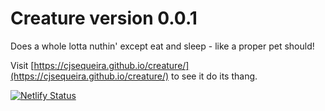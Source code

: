 # Creature version 0.0.1

Does a whole lotta nuthin' except eat and sleep - like a proper pet should!

Visit [https://cjsequeira.github.io/creature/](https://cjsequeira.github.io/creature/) to see it do its thang.

[![Netlify Status](https://api.netlify.com/api/v1/badges/2984688a-76b0-4643-83ee-39ee6b0fcf79/deploy-status)](https://app.netlify.com/sites/arrogantfool-draft-creature/deploys)
